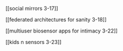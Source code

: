 [[social mirrors 3-17]]

[[federated architectures for sanity 3-18]]

[[multiuser biosensor apps for intimacy 3-22]]

[[kids n sensors 3-23]]